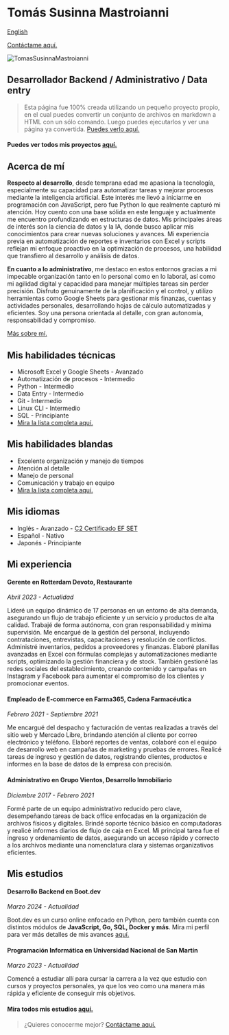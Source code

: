 # Tomás Susinna Mastroianni

[English](..)


[Contáctame aquí.](contact)

![TomasSusinnaMastroianni](../images/tomas.png)

## Desarrollador Backend / Administrativo / Data entry

> Esta página fue 100% creada utilizando un pequeño proyecto propio, en el cual puedes convertir un conjunto de archivos en markdown a HTML con un sólo comando. Luego puedes ejecutarlos y ver una página ya convertida. [Puedes verlo aquí.](projects/static_site)

#### Puedes ver todos mis proyectos [aquí.](projects)

## Acerca de mí

**Respecto al desarrollo**, desde temprana edad me apasiona la tecnología, especialmente su capacidad para automatizar tareas y mejorar procesos mediante la inteligencia artificial. Este interés me llevó a iniciarme en programación con JavaScript, pero fue Python lo que realmente capturó mi atención. Hoy cuento con una base sólida en este lenguaje y actualmente me encuentro profundizando en estructuras de datos. Mis principales áreas de interés son la ciencia de datos y la IA, donde busco aplicar mis conocimientos para crear nuevas soluciones y avances. Mi experiencia previa en automatización de reportes e inventarios con Excel y scripts reflejan mi enfoque proactivo en la optimización de procesos, una habilidad que transfiero al desarrollo y análisis de datos.

**En cuanto a lo administrativo**, me destaco en estos entornos gracias a mi impecable organización tanto en lo personal como en lo laboral, así como mi agilidad digital y capacidad para manejar múltiples tareas sin perder precisión. Disfruto genuinamente de la planificación y el control, y utilizo herramientas como Google Sheets para gestionar mis finanzas, cuentas y actividades personales, desarrollando hojas de cálculo automatizadas y eficientes. Soy una persona orientada al detalle, con gran autonomía, responsabilidad y compromiso.

[Más sobre mí.](more_info)

## Mis habilidades técnicas

- Microsoft Excel y Google Sheets - Avanzado
- Automatización de procesos - Intermedio
- Python - Intermedio
- Data Entry - Intermedio
- Git - Intermedio
- Linux CLI - Intermedio
- SQL - Principiante
- [Mira la lista completa aquí.](skills)

## Mis habilidades blandas

- Excelente organización y manejo de tiempos
- Atención al detalle
- Manejo de personal
- Comunicación y trabajo en equipo
- [Mira la lista completa aquí.](skills)

## Mis idiomas

- Inglés - Avanzado - [C2 Certificado EF SET](https://cert.efset.org/en/b8Kso4)
- Español - Nativo
- Japonés - Principiante

## Mi experiencia

#### **Gerente** en Rotterdam Devoto, Restaurante

_Abril 2023 - Actualidad_

Lideré un equipo dinámico de 17 personas en un entorno de alta demanda, asegurando un flujo de trabajo eficiente y un servicio y productos de alta calidad. Trabajé de forma autónoma, con gran responsabilidad y mínima supervisión. Me encargué de la gestión del personal, incluyendo contrataciones, entrevistas, capacitaciones y resolución de conflictos. Administré inventarios, pedidos a proveedores y finanzas. Elaboré planillas avanzadas en Excel con fórmulas complejas y automatizaciones mediante scripts, optimizando la gestión financiera y de stock. También gestioné las redes sociales del establecimiento, creando contenido y campañas en Instagram y Facebook para aumentar el compromiso de los clientes y promocionar eventos.


#### **Empleado de E-commerce** en Farma365, Cadena Farmacéutica

_Febrero 2021 - Septiembre 2021_

Me encargué del despacho y facturación de ventas realizadas a través del sitio web y Mercado Libre, brindando atención al cliente por correo electrónico y teléfono. Elaboré reportes de ventas, colaboré con el equipo de desarrollo web en campañas de marketing y pruebas de errores. Realicé tareas de ingreso y gestión de datos, registrando clientes, productos e informes en la base de datos de la empresa con precisión.


#### **Administrativo** en Grupo Vientos, Desarrollo Inmobiliario

_Diciembre 2017 - Febrero 2021_

Formé parte de un equipo administrativo reducido pero clave, desempeñando tareas de back office enfocadas en la organización de archivos físicos y digitales. Brindé soporte técnico básico en computadoras y realicé informes diarios de flujo de caja en Excel. Mi principal tarea fue el ingreso y ordenamiento de datos, asegurando un acceso rápido y correcto a los archivos mediante una nomenclatura clara y sistemas organizativos eficientes.

## Mis estudios

#### **Desarrollo Backend** en Boot.dev

_Marzo 2024 - Actualidad_

Boot.dev es un curso online enfocado en Python, pero también cuenta con distintos módulos de **JavaScript, Go, SQL, Docker y más**. Mira mi perfil para ver más detalles de mis avances [aquí.](https://www.boot.dev/u/tommy.sm)

#### **Programación Informática** en Universidad Nacional de San Martín

_Marzo 2023 - Actualidad_

Comencé a estudiar allí para cursar la carrera a la vez que estudio con cursos y proyectos personales, ya que los veo como una manera más rápida y eficiente de conseguir mis objetivos.

#### Mira todos mis estudios [aquí.](studies)

> ¿Quieres conocerme mejor? [Contáctame aquí.](contact)
